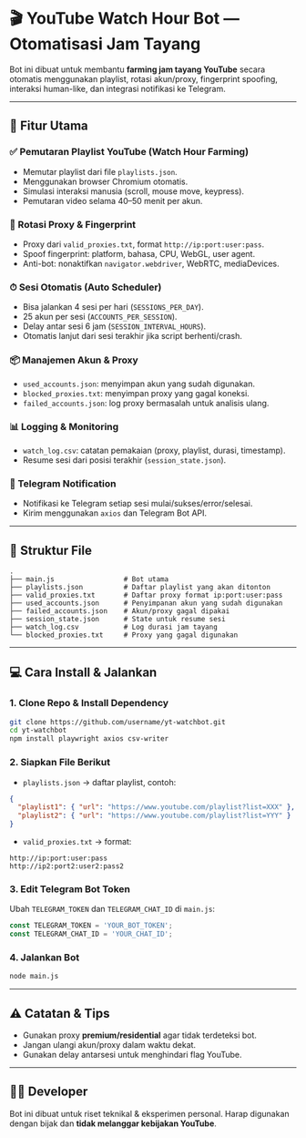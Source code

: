 # 🎬 YouTube Watch Hour Bot — Otomatisasi Jam Tayang

Bot ini dibuat untuk membantu **farming jam tayang YouTube** secara otomatis menggunakan playlist, rotasi akun/proxy, fingerprint spoofing, interaksi human-like, dan integrasi notifikasi ke Telegram.

---

## 🚀 Fitur Utama

### ✅ Pemutaran Playlist YouTube (Watch Hour Farming)
- Memutar playlist dari file `playlists.json`.
- Menggunakan browser Chromium otomatis.
- Simulasi interaksi manusia (scroll, mouse move, keypress).
- Pemutaran video selama 40–50 menit per akun.

### 🔄 Rotasi Proxy & Fingerprint
- Proxy dari `valid_proxies.txt`, format `http://ip:port:user:pass`.
- Spoof fingerprint: platform, bahasa, CPU, WebGL, user agent.
- Anti-bot: nonaktifkan `navigator.webdriver`, WebRTC, mediaDevices.

### ⏱ Sesi Otomatis (Auto Scheduler)
- Bisa jalankan 4 sesi per hari (`SESSIONS_PER_DAY`).
- 25 akun per sesi (`ACCOUNTS_PER_SESSION`).
- Delay antar sesi 6 jam (`SESSION_INTERVAL_HOURS`).
- Otomatis lanjut dari sesi terakhir jika script berhenti/crash.

### 📦 Manajemen Akun & Proxy
- `used_accounts.json`: menyimpan akun yang sudah digunakan.
- `blocked_proxies.txt`: menyimpan proxy yang gagal koneksi.
- `failed_accounts.json`: log proxy bermasalah untuk analisis ulang.

### 📊 Logging & Monitoring
- `watch_log.csv`: catatan pemakaian (proxy, playlist, durasi, timestamp).
- Resume sesi dari posisi terakhir (`session_state.json`).

### 📲 Telegram Notification
- Notifikasi ke Telegram setiap sesi mulai/sukses/error/selesai.
- Kirim menggunakan `axios` dan Telegram Bot API.

---

## 🧰 Struktur File

```
.
├── main.js                 # Bot utama
├── playlists.json          # Daftar playlist yang akan ditonton
├── valid_proxies.txt       # Daftar proxy format ip:port:user:pass
├── used_accounts.json      # Penyimpanan akun yang sudah digunakan
├── failed_accounts.json    # Akun/proxy gagal dipakai
├── session_state.json      # State untuk resume sesi
├── watch_log.csv           # Log durasi jam tayang
└── blocked_proxies.txt     # Proxy yang gagal digunakan
```

---

## 💻 Cara Install & Jalankan

### 1. Clone Repo & Install Dependency
```bash
git clone https://github.com/username/yt-watchbot.git
cd yt-watchbot
npm install playwright axios csv-writer
```

### 2. Siapkan File Berikut
- `playlists.json` → daftar playlist, contoh:
```json
{
  "playlist1": { "url": "https://www.youtube.com/playlist?list=XXX" },
  "playlist2": { "url": "https://www.youtube.com/playlist?list=YYY" }
}
```

- `valid_proxies.txt` → format:
```
http://ip:port:user:pass
http://ip2:port2:user2:pass2
```

### 3. Edit Telegram Bot Token
Ubah `TELEGRAM_TOKEN` dan `TELEGRAM_CHAT_ID` di `main.js`:
```js
const TELEGRAM_TOKEN = 'YOUR_BOT_TOKEN';
const TELEGRAM_CHAT_ID = 'YOUR_CHAT_ID';
```

### 4. Jalankan Bot
```bash
node main.js
```

---

## ⚠️ Catatan & Tips
- Gunakan proxy **premium/residential** agar tidak terdeteksi bot.
- Jangan ulangi akun/proxy dalam waktu dekat.
- Gunakan delay antarsesi untuk menghindari flag YouTube.

---

## 👨‍💻 Developer
Bot ini dibuat untuk riset teknikal & eksperimen personal. Harap digunakan dengan bijak dan **tidak melanggar kebijakan YouTube**.
